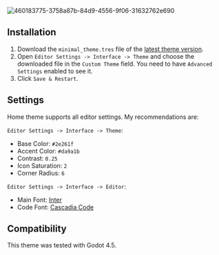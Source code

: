 ![460183775-3758a87b-84d9-4556-9f06-31632762e690](https://github.com/user-attachments/assets/2a4e1d50-c36b-44e1-902e-7067f701855d)




## Installation

1. Download the `minimal_theme.tres` file of the [latest theme version](https://github.com/passivestar/godot-minimal-theme/releases/latest).
2. Open `Editor Settings -> Interface -> Theme` and choose the downloaded file in the `Custom Theme` field. You need to have `Advanced Settings` enabled to see it.
3. Click `Save & Restart`.

## Settings

Home theme supports all editor settings. My recommendations are:

`Editor Settings -> Interface -> Theme`:

- Base Color: `#2e261f`
- Accent Color: `#da9a1b`
- Contrast: `0.25`
- Icon Saturation: `2`
- Corner Radius: `6`

`Editor Settings -> Interface -> Editor`:

- Main Font: [Inter](https://rsms.me/inter/)
- Code Font: [Cascadia Code](https://github.com/microsoft/cascadia-code)

## Compatibility

This theme was tested with Godot 4.5.
